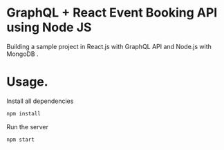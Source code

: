 # GraphQL + React Event Booking API  using Node JS 

Building a sample project in React.js with GraphQL API and Node.js with MongoDB .

# Usage.

Install all dependencies
```sh
npm install
```

Run the server
```sh
npm start
```

